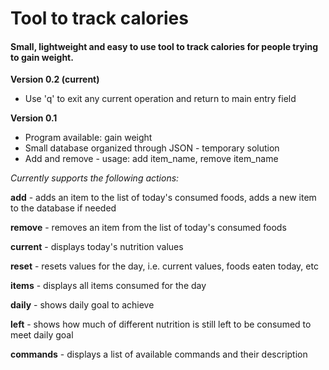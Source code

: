# Tool to track calories

#### **Small, lightweight and easy to use tool to track calories for people trying to gain weight.**

**Version 0.2 (current)**
* Use 'q' to exit any current operation and return to main entry field

**Version 0.1**
* Program available: gain weight
* Small database organized through JSON - temporary solution
* Add and remove - usage: add item_name, remove item_name

_Currently supports the following actions:_

**add** - adds an item to the list of today's consumed foods, adds a new item to the database if needed

**remove** - removes an item from the list of today's consumed foods

**current** - displays today's nutrition values

**reset** - resets values for the day, i.e. current values, foods eaten today, etc

**items** - displays all items consumed for the day

**daily** - shows daily goal to achieve

**left** - shows how much of different nutrition is still left to be consumed to meet daily goal

**commands** - displays a list of available commands and their description